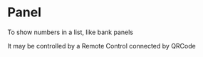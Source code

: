 # Panel

To show numbers in a list, like bank panels

It may be controlled by a Remote Control connected by QRCode
